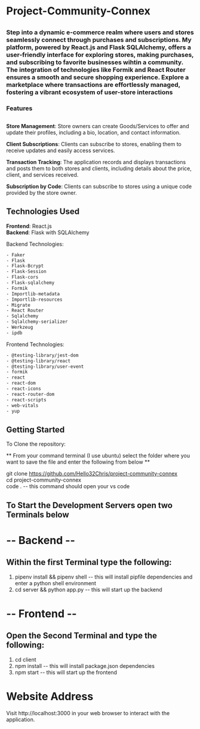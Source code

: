 # Project-Community-Connex
##

### Step into a dynamic e-commerce realm where users and stores seamlessly connect through purchases and subscriptions. My platform, powered by React.js and Flask SQLAlchemy, offers a user-friendly interface for exploring stores, making purchases, and subscribing to favorite businesses wihtin a community. The integration of technologies like Formik and React Router ensures a smooth and secure shopping experience. Explore a marketplace where transactions are effortlessly managed, fostering a vibrant ecosystem of user-store interactions

### Features
##
**Store Management**: Store owners can create Goods/Services to offer and update their profiles, including a bio, location, and contact information.

**Client Subscriptions**: Clients can subscribe to stores, enabling them to receive updates and easily access services.

**Transaction Tracking**: The application records and displays transactions and posts them to both stores and clients, including details about the price, client, and services received.

**Subscription by Code**: Clients can subscribe to stores using a unique code provided by the store owner.

## Technologies Used
**Frontend**: React.js  
**Backend**: Flask with SQLAlchemy

Backend Technologies: 
```bash
- Faker
- Flask
- Flask-Bcrypt
- Flask-Session
- Flask-cors
- Flask-sqlalchemy
- Formik
- Importlib-metadata
- Importlib-resources
- Migrate
- React Router
- Sqlalchemy
- Sqlalchemy-serializer
- Werkzeug
- ipdb
```
Frontend Technologies:
```bash
- @testing-library/jest-dom
- @testing-library/react
- @testing-library/user-event
- formik
- react
- react-dom
- react-icons
- react-router-dom
- react-scripts
- web-vitals
- yup
```
## Getting Started

To Clone the repository:

** From your command terminal (I use ubuntu) select the folder where you want to save the file and enter the following from below **

git clone https://github.com/Hello32Chris/project-community-connex  
cd project-community-connex  
code . -- this command should open your vs code


## To Start the Development Servers open two Terminals below
# -- Backend --
## Within the first Terminal type the following:
1. pipenv install && pipenv shell -- this will install pipfile dependencies and enter a python shell environment
2. cd server && python app.py -- this will start up the backend


# -- Frontend --
## Open the Second Terminal and type the following:
1. cd client
2. npm install -- this will install package.json dependencies
3. npm start -- this will start up the frontend

# Website Address

Visit http://localhost:3000 in your web browser to interact with the application.
